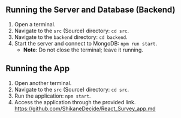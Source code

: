 ## Running the Server and Database (Backend)

1. Open a terminal.
2. Navigate to the `src` (Source) directory: `cd src`.
3. Navigate to the `backend` directory: `cd backend`.
4. Start the server and connect to MongoDB: `npm run start`.
   - **Note**: Do not close the terminal; leave it running.

## Running the App

1. Open another terminal.
2. Navigate to the `src` (Source) directory: `cd src`.
3. Run the application: `npm start`.
4. Access the application through the provided link.
https://github.com/ShikaneDecide/React_Survey_app.md
